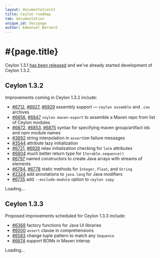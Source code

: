 ```yaml
---
layout: documentation13
title: Ceylon roadmap
tab: documentation
unique_id: docspage
author: Emmanuel Bernard
---
```

# #{page.title}

Ceylon 1.3.1 [has been released](/download) and we've already started
development of Ceylon 1.3.2. 

## Ceylon 1.3.2

Improvements coming in Ceylon 1.3.2 include:

- [#6712](https://github.com/ceylon/ceylon/issues/6712),
  [#6927](https://github.com/ceylon/ceylon/issues/6927),
  [#6929](https://github.com/ceylon/ceylon/issues/6929)
  assembly support &mdash; `ceylon assemble` and `.cas` 
  archives 
- [#6856](https://github.com/ceylon/ceylon/issues/6856),
  [#6847](https://github.com/ceylon/ceylon/issues/6847)
  `ceylon maven-export` to assemble a Maven repo from list 
  of Ceylon modules
- [#6872](https://github.com/ceylon/ceylon/issues/6872),
  [#6853](https://github.com/ceylon/ceylon/issues/6853),
  [#6875](https://github.com/ceylon/ceylon/issues/6875)
  syntax for specifying maven group/artifact ids and npm
  module names
- [#3692](https://github.com/ceylon/ceylon/issues/3692) 
  string interpolation in `assert`ion failure messages
- [#3544](https://github.com/ceylon/ceylon/issues/3544)
  attribute lazy initialization
- [#6721](https://github.com/ceylon/ceylon/issues/6721),
  [#6926](https://github.com/ceylon/ceylon/issues/6926)
  relax initialization checking for `late` attributes
- [#6804](https://github.com/ceylon/ceylon/issues/6804)
  much better return type for `Iterable.sequence()`
- [#6797](https://github.com/ceylon/ceylon/issues/6797)
  named constructors to create Java arrays with streams
  of elements
- [#6784](https://github.com/ceylon/ceylon/issues/6784),
  [#6778](https://github.com/ceylon/ceylon/issues/6778)
  static methods for `Integer`, `Float`, and `String`
- [#2324](https://github.com/ceylon/ceylon/issues/2324)
  add annotations to `java.lang` for Java modifiers
- [#6735](https://github.com/ceylon/ceylon/issues/6735)
  add `--exclude-module` option to `ceylon copy`

<div id="milestones-progress">
    <div data-title="View all issues for milestone" data-repo="ceylon" data-milestone="17">Loading…</div>
</div>

## Ceylon 1.3.3

Proposed improvements scheduled for Ceylon 1.3.3 include:

- [#6368](https://github.com/ceylon/ceylon/issues/6368) factory functions
  for Java UI libraries
- [#6000](https://github.com/ceylon/ceylon/issues/6000) `assert` clause in 
  comprehensions
- [#6583](https://github.com/ceylon/ceylon/issues/6583) change tuple 
  pattern to match any `Sequence`
- [#6674](https://github.com/ceylon/ceylon/issues/6674) support BOMs in
  Maven interop

<div id="milestones-progress">
    <div data-title="View all issues for milestone" data-repo="ceylon" data-milestone="18">Loading…</div>
</div>
